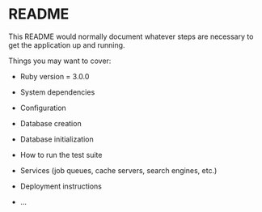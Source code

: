 # README

This README would normally document whatever steps are necessary to get the
application up and running.

Things you may want to cover:

* Ruby version = 3.0.0

* System dependencies

* Configuration

* Database creation

* Database initialization

* How to run the test suite

* Services (job queues, cache servers, search engines, etc.)

* Deployment instructions

* ...
